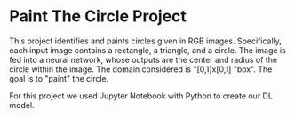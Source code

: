 # Paint The Circle Project

This project identifies and paints circles given in RGB images. Specifically, each input image contains a rectangle, a triangle, and a circle. The image is fed into a neural network, whose outputs are the center and radius of the circle within the image. The domain considered is "[0,1]x[0,1] "box". The goal is to "paint" the circle.

For this project we used Jupyter Notebook with Python to create our DL model.
